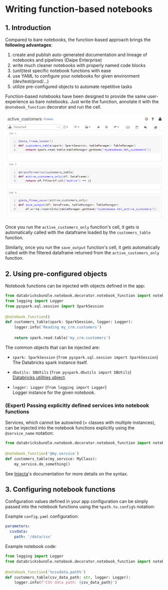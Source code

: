 # Writing function-based notebooks 

## 1. Introduction

Compared to bare notebooks, the function-based approach brings the **following advantages**: 

1. create and publish auto-generated documentation and lineage of notebooks and pipelines (Daipe Enterprise) 
1. write much cleaner notebooks with properly named code blocks
1. (unit)test specific notebook functions with ease
1. use YAML to configure your notebooks for given environment (dev/test/prod/...)
1. utilize pre-configured objects to automate repetitive tasks

Function-based notebooks have been designed to provide the same user-experience as bare notebooks.
Just write the function, annotate it with the `@notebook_function` decorator and run the cell.

![alt text](../images/notebook-functions.png)

Once you run the `active_customers_only` function's cell, it gets is automatically called with the dataframe loaded by the `customers_table` function.

Similarly, once you run the `save_output` function's cell, it gets automatically called with the filtered dataframe returned from the `active_customers_only` function.

## 2. Using pre-configured objects

Notebook functions can be injected with objects defined in the app:

```python
from databricksbundle.notebook.decorator.notebook_function import notebook_function
from logging import Logger
from pyspark.sql.session import SparkSession

@notebook_function()
def customers_table(spark: SparkSession, logger: Logger):
    logger.info('Reading my_crm.customers')

    return spark.read.table('my_crm.customers')
```

The common objects that can be injected are:

* `spark: SparkSession` (`from pyspark.sql.session import SparkSession`)  
The Databricks spark instance itself.

* `dbutils: DBUtils` (`from pyspark.dbutils import DBUtils`)  
[Databricks utilities object](https://docs.databricks.com/dev-tools/databricks-utils.html).

* `logger: Logger` (`from logging import Logger`)  
Logger instance for the given notebook.

### (Expert) Passing explicitly defined services into notebook functions

Services, which cannot be autowired (= classes with multiple instances), can be injected into the notebook functions explicitly using the `@service_name` notation:

```python
from databricksbundle.notebook.decorator.notebook_function import notebook_function

@notebook_function('@my.service')
def customers_table(my_service: MyClass):
    my_service.do_something()
```

See [Injecta](https://github.com/pyfony/injecta)'s documentation for more details on the syntax.

## 3. Configuring notebook functions

Configuration values defined in your app configuration can be simply passed into the notebook functions using the `%path.to.config%` notation: 

Example `config.yaml` configuration:

```yaml
parameters:
  csvdata:
    path: '/data/csv'
```

Example notebook code:

```python
from logging import Logger
from databricksbundle.notebook.decorator.notebook_function import notebook_function

@notebook_function('%csvdata.path%')
def customers_table(csv_data_path: str, logger: Logger):
    logger.info(f'CSV data path: {csv_data_path}')
```
